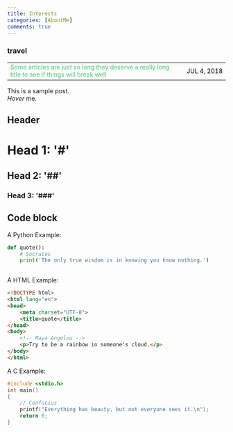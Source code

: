 ```yaml
---
title: Interests
categories: [AboutMe]
comments: true
---
```


### travel

<table style="width: 100%; border: none;">
  <tr>
    <td style="width: 80%; color: #48c774; font-size: 14px; vertical-align: top;">
      Some articles are just so long they deserve a really long title to see if things will break well
    </td>
    <td style="width: 20%; text-align: right; color: black; font-size: 14px;">
      JUL 4, 2018
    </td>
  </tr>
</table>


This is a sample post.<br>
<dfn info="You can add extra information">Hover</dfn> me.

## Header

# Head 1: '#'
## Head 2: '##'
### Head 3: '###'

## Code block
A Python Example:

```python
def quote():
    # Socrates
    print('The only true wisdom is in knowing you know nothing.')
    
```
A HTML Example:

```html
<!DOCTYPE html>
<html lang="en">
<head>
    <meta charset="UTF-8">
    <title>quote</title>
</head>
<body>
    <!-- Maya Angelou -->
    <p>Try to be a rainbow in someone's cloud.</p>
</body>
</html>
```


A C Example:

```c
#include <stdio.h>
int main()
{
    // Confucius
    printf("Everything has beauty, but not everyone sees it.\n");
    return 0;
}
```
